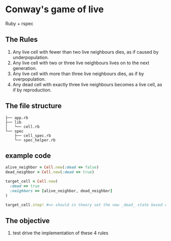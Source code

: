 # Conway's game of live
Ruby + rspec

## The Rules
1. Any live cell with fewer than two live neighbours dies, as if caused by underpopulation.
2. Any live cell with two or three live neighbours lives on to the next generation.
3. Any live cell with more than three live neighbours dies, as if by overpopulation.
4. Any dead cell with exactly three live neighbours becomes a live cell, as if by reproduction.

## The file structure
```
├── app.rb
├── lib
│   └── cell.rb
└── spec
    ├── cell_spec.rb
    └── spec_helper.rb
```
    
## example code

```ruby
alive_neighbor = Cell.new(:dead => false)
dead_neighbor = Cell.new(:dead => true)

target_cell = Cell.new(
  :dead => true
  :neighbors => [alive_neighbor, dead_neighbor]
)

target_cell.step! #=> should in theory set the new _dead_ state based on its neighbors
```
    
## The objective
1. test drive the implementation of these 4 rules

